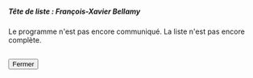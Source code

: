 ##### Tête de liste : François-Xavier Bellamy

Le programme n'est pas encore communiqué. La liste n'est pas encore complète.

<h2><button class="btn btn-default btn-sm" onclick="lrclose()">Fermer</button></h2>